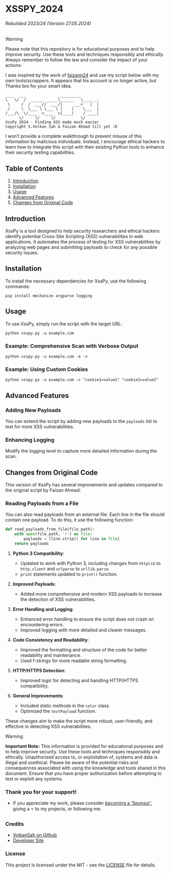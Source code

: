 # XSSPY_2024
###### Rebuilded 2023/24 (Version 27.05.2024)
> [!WARNING]
>  Please note that this repository is for educational purposes and to help improve security. Use these tools and techniques responsibly and ethically. Always remember to follow the law and consider the impact of your actions-

I was inspired by the work of [faizann24](https://github.com/faizann24/XssPy) and use my script below with my own tools/scrappers. It appears that his account is no longer active, but Thanks bro for your smart idea.

```
____  ___              __________        
\   \/  /  ______ _____\______   \___.__.
 \     /  /  ___//  ___/|     ___<   |  |
 /     \  \___ \ \___ \ |    |    \___  |
/___/\  \/____  >____  >|____|    / ____|
      \/     \/     \/           \/     
XssPy 2024 - Finding XSS made much easier
Copyright S.Volkan Sah & Faizan Ahmad till yet :D
```

I won't provide a complete walkthrough to prevent misuse of this information by malicious individuals. Instead, I encourage ethical hackers to learn how to integrate this script with their existing Python tools to enhance their security testing capabilities.

## Table of Contents
1. [Introduction](#introduction)
2. [Installation](#installation)
3. [Usage](#usage)
4. [Advanced Features](#advanced-features)
5. [Changes from Original Code](#changes-from-original-code)


## Introduction
XssPy is a tool designed to help security researchers and ethical hackers identify potential Cross-Site Scripting (XSS) vulnerabilities in web applications. It automates the process of testing for XSS vulnerabilities by analyzing web pages and submitting payloads to check for any possible security issues.

## Installation
To install the necessary dependencies for XssPy, use the following commands:

```shell
pip install mechanize argparse logging
```

## Usage
To use XssPy, simply run the script with the target URL:

```shell
python xsspy.py -u example.com
```

### Example: Comprehensive Scan with Verbose Output
```shell
python xsspy.py -u example.com -e -v
```

### Example: Using Custom Cookies
```shell
python xsspy.py -u example.com -c "cookie1=value1" "cookie2=value2"
```

## Advanced Features
### Adding New Payloads
You can extend the script by adding new payloads to the `payloads` list to test for more XSS vulnerabilities.

### Enhancing Logging
Modify the logging level to capture more detailed information during the scan.

## Changes from Original Code
This version of XssPy has several improvements and updates compared to the original script by Faizan Ahmad:

### Reading Payloads from a File
You can also read payloads from an external file. Each line in the file should contain one payload. To do this, it use the following function:

```python
def read_payloads_from_file(file_path):
    with open(file_path, 'r') as file:
        payloads = [line.strip() for line in file]
    return payloads
```

1. **Python 3 Compatibility**:
   - Updated to work with Python 3, including changes from `httplib` to `http.client` and `urlparse` to `urllib.parse`.
   - `print` statements updated to `print()` function.

2. **Improved Payloads**:
   - Added more comprehensive and modern XSS payloads to increase the detection of XSS vulnerabilities.

3. **Error Handling and Logging**:
   - Enhanced error handling to ensure the script does not crash on encountering errors.
   - Improved logging with more detailed and clearer messages.

4. **Code Consistency and Readability**:
   - Improved the formatting and structure of the code for better readability and maintenance.
   - Used f-strings for more readable string formatting.

5. **HTTP/HTTPS Detection**:
   - Improved logic for detecting and handling HTTP/HTTPS compatibility.

6. **General Improvements**:
   - Included static methods in the `color` class.
   - Optimized the `testPayload` function.

These changes aim to make the script more robust, user-friendly, and effective in detecting XSS vulnerabilities.

> [!WARNING]
> **Important Note:** This information is provided for educational purposes and to help improve security. Use these tools and techniques responsibly and ethically. Unauthorized access to, or exploitation of, systems and data is illegal and unethical. Please be aware of the potential risks and consequences associated with using the knowledge and tools shared in this document. Ensure that you have proper authorization before attempting to test or exploit any systems.

### Thank you for your support!
- If you appreciate my work, please consider [becoming a 'Sponsor'](https://github.com/sponsors/volkansah), giving a :star: to my projects, or following me. 
### Credits
- [VolkanSah on Github](https://github.com/volkansah)
- [Developer Site](https://volkansah.github.io)

### License
This project is licensed under the MIT - see the [LICENSE](LICENSE) file for details.
